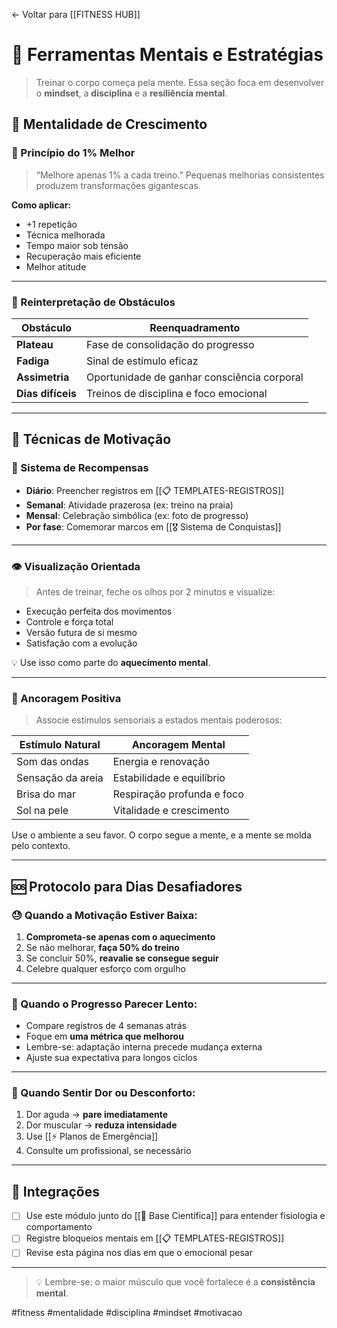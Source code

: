← Voltar para [[FITNESS HUB]]
# 💭 Ferramentas Mentais e Estratégias

> Treinar o corpo começa pela mente. Essa seção foca em desenvolver o **mindset**, a **disciplina** e a **resiliência mental**.

## 🧠 Mentalidade de Crescimento

### 🔁 Princípio do 1% Melhor
> “Melhore apenas 1% a cada treino.”
  Pequenas melhorias consistentes produzem transformações gigantescas.

**Como aplicar:**
- +1 repetição
- Técnica melhorada
- Tempo maior sob tensão
- Recuperação mais eficiente
- Melhor atitude

---

### 🔄 Reinterpretação de Obstáculos

| Obstáculo        | Reenquadramento                          |
|------------------|------------------------------------------|
| **Plateau**      | Fase de consolidação do progresso        |
| **Fadiga**       | Sinal de estímulo eficaz                 |
| **Assimetria**   | Oportunidade de ganhar consciência corporal |
| **Dias difíceis**| Treinos de disciplina e foco emocional   |

---

## 🚀 Técnicas de Motivação

### 🎁 Sistema de Recompensas
- **Diário**: Preencher registros em [[📋 TEMPLATES-REGISTROS]]
- **Semanal**: Atividade prazerosa (ex: treino na praia)
- **Mensal**: Celebração simbólica (ex: foto de progresso)
- **Por fase**: Comemorar marcos em [[🎖️ Sistema de Conquistas]]

---

### 👁️ Visualização Orientada

> Antes de treinar, feche os olhos por 2 minutos e visualize:

- Execução perfeita dos movimentos
- Controle e força total
- Versão futura de si mesmo
- Satisfação com a evolução

💡 Use isso como parte do **aquecimento mental**.

---

### 🧷 Ancoragem Positiva

> Associe estímulos sensoriais a estados mentais poderosos:

| Estímulo Natural       | Ancoragem Mental                  |
|------------------------|----------------------------------|
| Som das ondas          | Energia e renovação              |
| Sensação da areia      | Estabilidade e equilíbrio        |
| Brisa do mar           | Respiração profunda e foco       |
| Sol na pele            | Vitalidade e crescimento         |

Use o ambiente a seu favor. O corpo segue a mente, e a mente se molda pelo contexto.

---

## 🆘 Protocolo para Dias Desafiadores

### 😓 Quando a Motivação Estiver Baixa:
1. **Comprometa-se apenas com o aquecimento**
2. Se não melhorar, **faça 50% do treino**
3. Se concluir 50%, **reavalie se consegue seguir**
4. Celebre qualquer esforço com orgulho

---

### 🐢 Quando o Progresso Parecer Lento:
- Compare registros de 4 semanas atrás
- Foque em **uma métrica que melhorou**
- Lembre-se: adaptação interna precede mudança externa
- Ajuste sua expectativa para longos ciclos

---

### 🚨 Quando Sentir Dor ou Desconforto:
1. Dor aguda → **pare imediatamente**
2. Dor muscular → **reduza intensidade**
3. Use [[⚡ Planos de Emergência]]
4. Consulte um profissional, se necessário

---

## 📌 Integrações

- [ ] Use este módulo junto do [[🧬 Base Científica]] para entender fisiologia e comportamento
- [ ] Registre bloqueios mentais em [[📋 TEMPLATES-REGISTROS]]
- [ ] Revise esta página nos dias em que o emocional pesar

---

> 💡 Lembre-se: o maior músculo que você fortalece é a **consistência mental**.

#fitness #mentalidade #disciplina #mindset #motivacao
